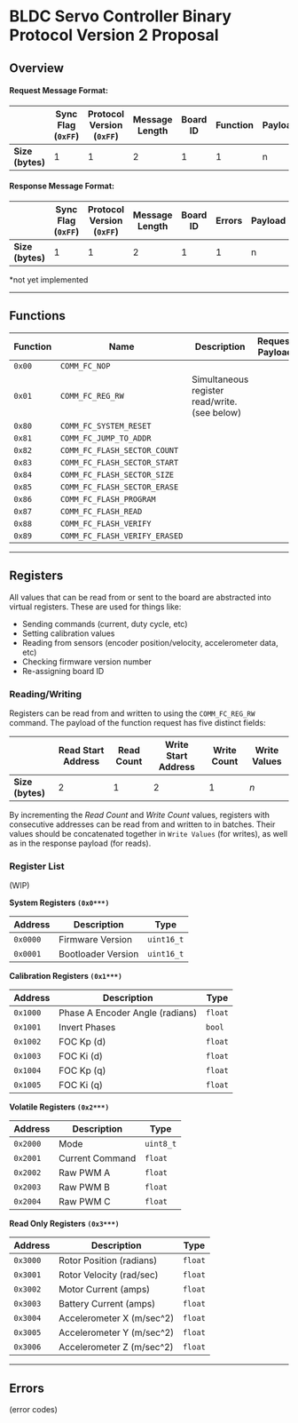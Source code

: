 # BLDC Servo Controller Binary Protocol Version 2 Proposal

## Overview

#### Request Message Format:

|  | Sync Flag (`0xFF`) | Protocol Version (`0xFF`) | Message Length | Board ID | Function | Payload | CRC* |
|--------------|------------------|-------------------------|----------------|----------|---------------|-----------------|-----|
| **Size (bytes)** | 1 | 1 | 2 | 1 | 1 | n | 2 |

#### Response Message Format:

|  | Sync Flag (`0xFF`) | Protocol Version (`0xFF`) | Message Length | Board ID | Errors | Payload | CRC* |
|--------------|------------------|-------------------------|----------------|----------|--------|--------|-----|
| **Size (bytes)** | 1 | 1 | 2 | 1 | 1 | n | 2 |

*not yet implemented

-------


## Functions

| Function | Name | Description | Request Payload | Response Payload |
|--------|-----------------------------|-------------------------------------------------------|-----------|---|
| `0x00` | `COMM_FC_NOP` |  |  |  |
| `0x01` | `COMM_FC_REG_RW` | Simultaneous register read/write. (see below) |  |  |
| `0x80` | `COMM_FC_SYSTEM_RESET` |  |  |  |
| `0x81` | `COMM_FC_JUMP_TO_ADDR` |  |  |  |
| `0x82` | `COMM_FC_FLASH_SECTOR_COUNT` |  |  |  |
| `0x83` | `COMM_FC_FLASH_SECTOR_START` |  |  |  |
| `0x84` | `COMM_FC_FLASH_SECTOR_SIZE` |  |  |  |
| `0x85` | `COMM_FC_FLASH_SECTOR_ERASE` |  |  |  |
| `0x86` | `COMM_FC_FLASH_PROGRAM` |  |  |  |
| `0x87` | `COMM_FC_FLASH_READ` |  |  |  |
| `0x88` | `COMM_FC_FLASH_VERIFY` |  |  |  |
| `0x89` | `COMM_FC_FLASH_VERIFY_ERASED` |  |  |  |


-------

## Registers

All values that can be read from or sent to the board are abstracted into virtual registers.
These are used for things like:
- Sending commands (current, duty cycle, etc)
- Setting calibration values
- Reading from sensors (encoder position/velocity, accelerometer data, etc)
- Checking firmware version number
- Re-assigning board ID

### Reading/Writing
Registers can be read from and written to using the `COMM_FC_REG_RW` command. The payload of the function request has five distinct fields:

|  | Read Start Address | Read Count | Write Start Address | Write Count | Write Values |
|------|------------|--------------------|-------------|---------------------|--------------|
| **Size (bytes)** | 2 | 1 | 2 | 1 | *n* |

By incrementing the *Read Count* and *Write Count* values, registers with consecutive addresses can be read from and written to in batches. Their values should be concatenated together in `Write Values` (for writes), as well as in the response payload (for reads).

### Register List

(WIP)

**System Registers `(0x0***)`**

| Address | Description | Type |
|----------|---------------------------|---------|
| `0x0000`| Firmware Version | `uint16_t` |
| `0x0001`| Bootloader Version | `uint16_t` |

**Calibration Registers `(0x1***)`**

| Address | Description | Type |
|----------|---------------------------|---------|
| `0x1000` | Phase A Encoder Angle (radians) | `float` |
| `0x1001`| Invert Phases | `bool` |
| `0x1002`| FOC Kp (d) | `float` |
| `0x1003`| FOC Ki (d) | `float` |
| `0x1004`| FOC Kp (q) | `float` |
| `0x1005`| FOC Ki (q) | `float` |

**Volatile Registers `(0x2***)`**

| Address | Description | Type |
|----------|---------------------------|---------|
| `0x2000` | Mode | `uint8_t` |
| `0x2001` | Current Command | `float` |
| `0x2002` | Raw PWM A | `float` |
| `0x2003` | Raw PWM B | `float` |
| `0x2004` | Raw PWM C | `float` |

**Read Only Registers `(0x3***)`**

| Address | Description | Type |
|----------|---------------------------|---------|
| `0x3000` | Rotor Position (radians) | `float` |
| `0x3001` | Rotor Velocity (rad/sec) | `float` |
| `0x3002` | Motor Current (amps) | `float` |
| `0x3003` | Battery Current (amps) | `float` |
| `0x3004` | Accelerometer X (m/sec^2) | `float` |
| `0x3005` | Accelerometer Y (m/sec^2) | `float` |
| `0x3006` | Accelerometer Z (m/sec^2) | `float` |

-------

## Errors

(error codes)

